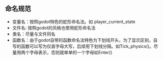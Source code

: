 ## 命名规范

- 变量名：按照godot特色的蛇形命名法。如 player_current_state
- 文件名:  按照godot的风格也使用蛇形命名法 
- 类名：尽量与文件同名
- 函数名：由于godot自带的函数命名法特色为下划线开头，为了显示区别，自写的函数可以写为仅首字母大写，后续用下划线分隔。如Tick_physics()。尽量用两个字母表示，否则就单单的一个字母如Enter()
